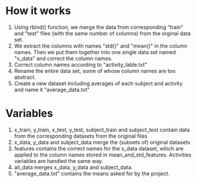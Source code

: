 # How it works
1. Using rbind() function, we merge the data from corresponding "train" and "test" files (with the same number of columns) from the orginal data set.
2. We extract the columns with names "std()" and "mean()" in the column names. Then we put them together into one single data set named "x_data" and correct the column names.
3. Correct column names according to "activity_lable.txt"
4. Rename the entire data set, some of whose column names are too abstract.
5. Create a new dataset including averages of each subject and activity and name it "average_data.txt"

# Variables
1. x_train, y_train, x_test, y_test, subject_train and subject_test contain data from the corresponding datasets from the original files
2. x_data, y_data and subject_data merge the (subsets of) original datasets
3. features contains the correct names for the x_data dataset, which are applied to the column names stored in mean_and_std_features. Activities variables are handled the same way.
4. all_data merges x_data, y_data and subject_data.
5. "average_data.txt" contains the means asked for by the project.
